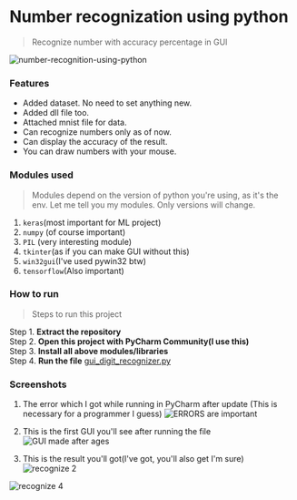 # Number recognization using python

> Recognize number with accuracy percentage in GUI  


![number-recognition-using-python](https://user-images.githubusercontent.com/40369168/130673892-fdf9e202-100a-415e-96de-97b89ea182ad.gif)


### Features

- Added dataset. No need to set anything new.
- Added dll file too.
- Attached mnist file for data.
- Can recognize numbers only as of now.
- Can display the accuracy of the result.
- You can draw numbers with your mouse.

### Modules used

> Modules depend on the version of python you're using, as it's the env. Let me tell you my modules. Only versions will change.
1. ```keras```(most important for ML project)
2. ```numpy``` (of course important)
3. ```PIL``` (very interesting module)
4. ```tkinter```(as if you can make GUI without this)
5. ```win32gui```(I've used pywin32 btw)
6. ```tensorflow```(Also important)

### How to run

> Steps to run this project

Step 1. **Extract the repository**  
Step 2. **Open this project with PyCharm Community(I use this)**  
Step 3. **Install all above modules/libraries**  
Step 4. **Run the file** [gui_digit_recognizer.py](https://github.com/nitin30kumar/number-recognition-using-python/blob/main/gui_digit_recognizer.py)  

### Screenshots

1. The error which I got while running in PyCharm after update (This is necessary for a programmer I guess)
![ERRORS are important](https://user-images.githubusercontent.com/40369168/130669652-7c8a38dc-86b9-4ab2-a2d3-ff03b4a835ea.png)


2. This is the first GUI you'll see after running the file
![GUI made after ages](https://user-images.githubusercontent.com/40369168/130669718-fcd20ed0-e6af-4b05-9de7-b05e86e75ec2.png)


3. This is the result you'll got(I've got, you'll also get I'm sure)
![recognize 2](https://user-images.githubusercontent.com/40369168/130669879-ab9320c1-c183-43fc-9ab5-74c3f6fa94ff.png)

![recognize 4](https://user-images.githubusercontent.com/40369168/130669940-e5250e97-645a-46a2-acb3-ff131fab2e9a.png)
